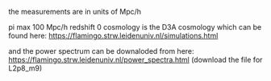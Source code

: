 the measurements are in units of Mpc/h

pi max 100 Mpc/h
redshift 0 
cosmology is the D3A cosmology which can be found here: https://flamingo.strw.leidenuniv.nl/simulations.html

and the power spectrum can be downaloded from here: https://flamingo.strw.leidenuniv.nl/power_spectra.html (download the file for L2p8_m9)